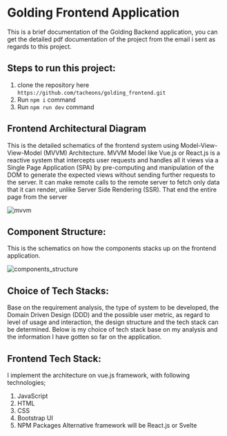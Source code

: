 # Golding Frontend Application

This is a brief documentation of the Golding Backend application, you can get the detailed pdf documentation of the project from the email i sent as regards to this project.

## Steps to run this project:

1. clone the repository here `https://github.com/tacheons/golding_frontend.git`
2. Run `npm i` command
3. Run `npm run dev` command

## Frontend Architectural Diagram
This is the detailed schematics of the frontend system using Model-View-View-Model (MVVM) Architecture. MVVM Model like Vue.js or React.js is a reactive system that intercepts user requests and handles all it views via a Single Page Application (SPA) by pre-computing and manipulation of the DOM to generate the expected views without sending further requests to the server. It can make remote calls to the remote server to fetch only data that it can render, unlike Server Side Rendering (SSR). That end the entire page from the server

![mvvm](https://github.com/user-attachments/assets/6b5e51df-164c-4556-ae94-abebfa4ea220)

## Component Structure:
This is the schematics on how the components stacks up on the frontend application.

![components_structure](https://github.com/user-attachments/assets/7d2fe000-5a6c-457f-b70e-2f5e3a4f98ea)

## Choice of Tech Stacks:
Base on the requirement analysis, the type of system to be developed, the Domain Driven Design (DDD) and the possible user metric, as regard to level of usage and interaction, the design structure and the tech stack can be determined.
Below is my choice of tech stack base on my analysis and the information I have gotten so far on the application.

## Frontend Tech Stack:
I implement the architecture on vue.js framework, with following technologies;
1.	JavaScript 
2.	HTML
3.	CSS
4.	Bootstrap UI
5.	NPM Packages
Alternative framework will be React.js or Svelte

